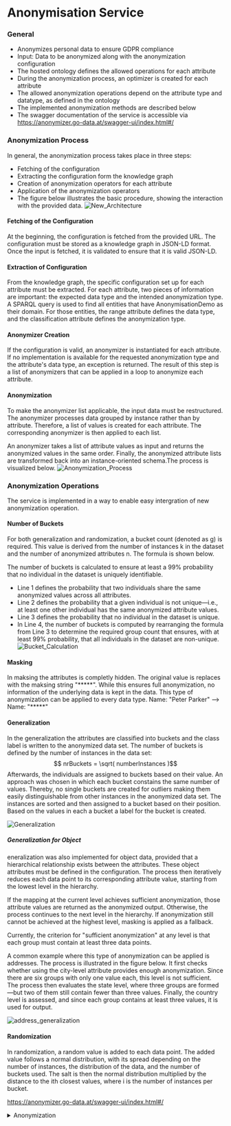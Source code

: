 # Anonymisation Service

### General
* Anonymizes personal data to ensure GDPR compliance
* Input: Data to be anonymized along with the anonymization configuration
* The hosted ontology defines the allowed operations for each attribute
* During the anonymization process, an optimizer is created for each attribute
* The allowed anonymization operations depend on the attribute type and datatype, as defined in the ontology
* The implemented anonymization methods are described below
* The swagger documentation of the service is accessible via https://anonymizer.go-data.at/swagger-ui/index.html#/

### Anonymization Process

In general, the anonymization process takes place in three steps:
* Fetching of the configuration
* Extracting the configuration form the knowledge graph
* Creation of anonymization operators for each attribute
* Application of the anonymization operators
* The figure below illustrates the basic procedure, showing the interaction with the provided data.
![New_Architecture](figures/Anonymizer.png)

#### Fetching of the Configuration
At the beginning, the configuration is fetched from the provided URL. The configuration must be stored as a knowledge graph in JSON-LD format. Once the input is fetched, it is validated to ensure that it is valid JSON-LD.

#### Extraction of Configuration
From the knowledge graph, the specific configuration set up for each attribute must be extracted. For each attribute, two pieces of information are important: the expected data type and the intended anonymization type. A SPARQL query is used to find all entities that have AnonymisationDemo as their domain. For those entities, the range attribute defines the data type, and the classification attribute defines the anonymization type.

#### Anonymizer Creation
If the configuration is valid, an anonymizer is instantiated for each attribute. If no implementation is available for the requested anonymization type and the attribute's data type, an exception is returned. The result of this step is a list of anonymizers that can be applied in a loop to anonymize each attribute.

#### Anonymization
To make the anonymizer list applicable, the input data must be restructured. The anonymizer processes data grouped by instance rather than by attribute. Therefore, a list of values is created for each attribute. The corresponding anonymizer is then applied to each list.

An anonymizer takes a list of attribute values as input and returns the anonymized values in the same order. Finally, the anonymized attribute lists are transformed back into an instance-oriented schema.The process is visualized below.
![Anonymization_Process](figures/Anonymization_Process.png)

### Anonymization Operations

The service is implemented in a way to enable easy intergration of new anonymization operation.

#### Number of Buckets

For both generalization and randomization, a bucket count (denoted as g) is required. This value is derived from the number of instances k in the dataset and the number of anonymized attributes n. The formula is shown below.

The number of buckets is calculated to ensure at least a 99% probability that no individual in the dataset is uniquely identifiable.

* Line 1 defines the probability that two individuals share the same anonymized values across all attributes.
* Line 2 defines the probability that a given individual is not unique—i.e., at least one other individual has the same anonymized attribute values.
* Line 3 defines the probability that no individual in the dataset is unique.
* In Line 4, the number of buckets is computed by rearranging the formula from Line 3 to determine the required group count that ensures, with at least 99% probability, that all individuals in the dataset are non-unique.
![Bucket_Calculation](figures/Bucket_Calculation.png)

#### Masking

In maksing the attributes is completly hidden. The original value is replaces with the maksing string "****\*". While this ensures full anonymization, no information of the underlying data is kept in the data. This type of anonymization can be applied to every data type. 
Name: "Peter Parker" --> Name: "*****"


#### Generalization

In the generalization the attributes are classified into buckets and the class label is written to the anonymized data set. The number of buckets is defined by the number of instances in the data set:
$$ nrBuckets = \sqrt( numberInstances )$$
Afterwards, the individuals are assigned to buckets based on their value. An approach was chosen in which each bucket constains the same number of values. Thereby, no single buckets are created for outliers making them easily distinguishable from other instances in the anonymized data set. The instances are sorted and then assigned to a bucket based on their position. Based on the values in each a bucket a label for the bucket is created. 

 ![Generalization](figures/Generalization.png)

##### Generalization for Object

eneralization was also implemented for object data, provided that a hierarchical relationship exists between the attributes. These object attributes must be defined in the configuration. The process then iteratively reduces each data point to its corresponding attribute value, starting from the lowest level in the hierarchy.

If the mapping at the current level achieves sufficient anonymization, those attribute values are returned as the anonymized output. Otherwise, the process continues to the next level in the hierarchy. If anonymization still cannot be achieved at the highest level, masking is applied as a fallback.

Currently, the criterion for "sufficient anonymization" at any level is that each group must contain at least three data points.

A common example where this type of anonymization can be applied is addresses. The process is illustrated in the figure below. It first checks whether using the city-level attribute provides enough anonymization. Since there are six groups with only one value each, this level is not sufficient. The process then evaluates the state level, where three groups are formed—but two of them still contain fewer than three values. Finally, the country level is assessed, and since each group contains at least three values, it is used for output.

![address_generalization](figures/address_generalization.png)


#### Randomization

In randomization, a random value is added to each data point. The added value follows a normal distribution, with its spread depending on the number of instances, the distribution of the data, and the number of buckets used. The salt is then the normal distribution multiplied by the distance to the ith closest values, where i is the number of instances per bucket.

https://anonymizer.go-data.at/swagger-ui/index.html#/

<details><summary>Anonymization</summary>

* PUT /api/anonymise

```json
{
    "ontology": "Beispiele/anonymization_ontology.json",
    "data":[
        {
            "Name": "Name 1",
            "Geburtsdatum": "1975-11-01",
            "Adresse": "Musterstraße 1, 1010 St-Pölten, Niederösterreich, Österreich",
            "Gehalt": 10000
        },
        {
            "Name": "Name 2",
            "Adresse": "Musterstraße 1, 1010 Melk, Niederösterreich, Österreich",
            "Geburtsdatum": "1985-12-12",
            "Gehalt": 100000
        },
        {
            "Name": "Name 3",
            "Adresse": "Musterstraße 1, 1010 St-Pölten, Niederösterreich, Österreich",
            "Gehalt": 40000
        },
        {
            "Name": "Name 4",
            "Geburtsdatum": "1950-07-07",
            "Adresse": "Musterstraße 1, 1010 Wien, Wien, Österreich"
        },
        {
            "Geburtsdatum": "1990-01-01",
            "Adresse": "Musterstraße 1, 1010 Wien, Wien, Österreich",
            "Gehalt": 45000
        },
        {
            "Name": "Name 6",
            "Geburtsdatum": "2019-05-14",
            "Gehalt": 12000
        },
        {
            "Name": "Name 7",
            "Geburtsdatum": "1974-01-01",
            "Adresse": "Musterstraße 1, 1010 Wien, Wien, Österreich",
            "Gehalt": 10000
        },
        {
            "Name": "Name 8",
            "Geburtsdatum": "1966-06-06",
            "Adresse": "Musterstraße 1, 1010 Wien, Wien, Österreich",
            "Gehalt": 30000
        },
        {
            "Name": "Name 9",
            "Geburtsdatum": "1979-01-25"
        },
        {
            "Name": "Name 10",
            "Geburtsdatum": "1949-11-01",
            "Gehalt": 20000
        }
    ],
    "configuration":{
        "Name": {
            "anonymisationType": "Masking",
            "dataType": "Numeric"
        }, 
        "Geburtsdatum": {
            "anonymisationType": "Randomization",
            "dataType": "Date"
        }, 
        "Adresse": {
            "anonymisationType": "Generalization",
            "dataType": "Address"
        },
        "Gehalt": {
            "anonymisationType": "Generalization",
            "dataType": "Numeric"
        }
    }
```

* Response
```json
{
   "version":"1.0.0",
   "valid":true,
   "anonymisedData":[
      {
         "Adresse":"Niederösterreich",
         "Geburtsdatum":"1980-05-13",
         "Gehalt":"<= 25000.0",
         "Name":"*****"
      },
      {
         "Adresse":"Niederösterreich",
         "Geburtsdatum":"1973-07-22",
         "Gehalt":">= 25000.0",
         "Name":"*****"
      },
      {
         "Adresse":"Niederösterreich",
         "Gehalt":">= 25000.0",
         "Name":"*****"
      },
      {
         "Adresse":"Wien",
         "Geburtsdatum":"1949-05-19",
         "Name":"*****"
      },
      {
         "Adresse":"Wien",
         "Geburtsdatum":"1980-11-11",
         "Gehalt":">= 25000.0"
      },
      {
         "Geburtsdatum":"2014-03-21",
         "Gehalt":"<= 25000.0",
         "Name":"*****"
      },
      {
         "Adresse":"Wien",
         "Geburtsdatum":"1984-03-22",
         "Gehalt":"<= 25000.0",
         "Name":"*****"
      },
      {
         "Adresse":"Wien",
         "Geburtsdatum":"1959-02-11",
         "Gehalt":">= 25000.0",
         "Name":"*****"
      },
      {
         "Geburtsdatum":"1982-02-11",
         "Name":"*****"
      },
      {
         "Geburtsdatum":"1944-12-05",
         "Gehalt":"<= 25000.0",
         "Name":"*****"
      }
   ]
}
```

